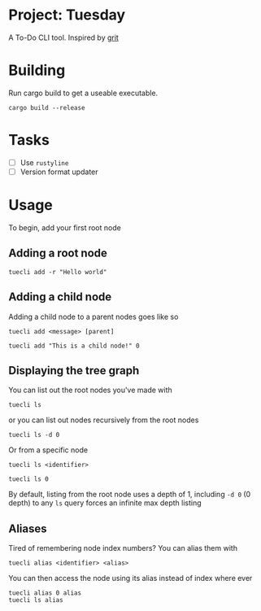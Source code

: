 # Project: Tuesday

A To-Do CLI tool. Inspired by [grit](https://github.com/climech/grit)

# Building

Run cargo build to get a useable executable.

```
cargo build --release
```

# Tasks

- [ ] Use `rustyline`
- [ ] Version format updater

# Usage

To begin, add your first root node 


## Adding a root node
```
tuecli add -r "Hello world"
```


## Adding a child node

Adding a child node to a parent nodes goes like so 

```
tuecli add <message> [parent]
```
```
tuecli add "This is a child node!" 0
```

## Displaying the tree graph 

You can list out the root nodes you've made with 

```
tuecli ls
```

or you can list out nodes recursively from the root nodes 

```
tuecli ls -d 0
```

Or from a specific node 

```
tuecli ls <identifier>
```

```
tuecli ls 0
```


By default, listing from the root node uses a depth of 1, including `-d 0` (0 depth) to any `ls` query forces an infinite max depth listing


## Aliases

Tired of remembering node index numbers? You can alias them with 

```
tuecli alias <identifier> <alias> 
```

You can then access the node using its alias instead of index where ever

```
tuecli alias 0 alias 
tuecli ls alias
```

